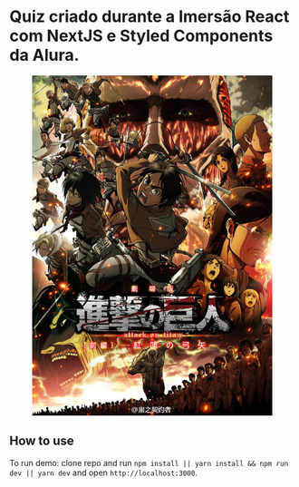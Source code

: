 # Quiz criado durante a Imersão React com NextJS e Styled Components da Alura.

<p align="center"> 
  <a href="https://attackontitan-quiz.oleonardoanjos.vercel.app/" target="_blank">
    <img height="600" src="attack-on-titan.jpg"/>
  </a>  
</p>

## How to use

To run demo: clone repo and run `npm install || yarn install && npm run dev || yarn dev`
and open `http://localhost:3000`.
